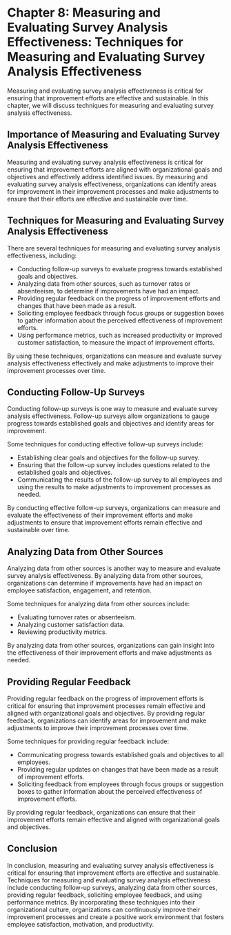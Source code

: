 Chapter 8: Measuring and Evaluating Survey Analysis Effectiveness: Techniques for Measuring and Evaluating Survey Analysis Effectiveness
========================================================================================================================================

Measuring and evaluating survey analysis effectiveness is critical for ensuring that improvement efforts are effective and sustainable. In this chapter, we will discuss techniques for measuring and evaluating survey analysis effectiveness.

Importance of Measuring and Evaluating Survey Analysis Effectiveness
--------------------------------------------------------------------

Measuring and evaluating survey analysis effectiveness is critical for ensuring that improvement efforts are aligned with organizational goals and objectives and effectively address identified issues. By measuring and evaluating survey analysis effectiveness, organizations can identify areas for improvement in their improvement processes and make adjustments to ensure that their efforts are effective and sustainable over time.

Techniques for Measuring and Evaluating Survey Analysis Effectiveness
---------------------------------------------------------------------

There are several techniques for measuring and evaluating survey analysis effectiveness, including:

* Conducting follow-up surveys to evaluate progress towards established goals and objectives.
* Analyzing data from other sources, such as turnover rates or absenteeism, to determine if improvements have had an impact.
* Providing regular feedback on the progress of improvement efforts and changes that have been made as a result.
* Soliciting employee feedback through focus groups or suggestion boxes to gather information about the perceived effectiveness of improvement efforts.
* Using performance metrics, such as increased productivity or improved customer satisfaction, to measure the impact of improvement efforts.

By using these techniques, organizations can measure and evaluate survey analysis effectiveness effectively and make adjustments to improve their improvement processes over time.

Conducting Follow-Up Surveys
----------------------------

Conducting follow-up surveys is one way to measure and evaluate survey analysis effectiveness. Follow-up surveys allow organizations to gauge progress towards established goals and objectives and identify areas for improvement.

Some techniques for conducting effective follow-up surveys include:

* Establishing clear goals and objectives for the follow-up survey.
* Ensuring that the follow-up survey includes questions related to the established goals and objectives.
* Communicating the results of the follow-up survey to all employees and using the results to make adjustments to improvement processes as needed.

By conducting effective follow-up surveys, organizations can measure and evaluate the effectiveness of their improvement efforts and make adjustments to ensure that improvement efforts remain effective and sustainable over time.

Analyzing Data from Other Sources
---------------------------------

Analyzing data from other sources is another way to measure and evaluate survey analysis effectiveness. By analyzing data from other sources, organizations can determine if improvements have had an impact on employee satisfaction, engagement, and retention.

Some techniques for analyzing data from other sources include:

* Evaluating turnover rates or absenteeism.
* Analyzing customer satisfaction data.
* Reviewing productivity metrics.

By analyzing data from other sources, organizations can gain insight into the effectiveness of their improvement efforts and make adjustments as needed.

Providing Regular Feedback
--------------------------

Providing regular feedback on the progress of improvement efforts is critical for ensuring that improvement processes remain effective and aligned with organizational goals and objectives. By providing regular feedback, organizations can identify areas for improvement and make adjustments to improve their improvement processes over time.

Some techniques for providing regular feedback include:

* Communicating progress towards established goals and objectives to all employees.
* Providing regular updates on changes that have been made as a result of improvement efforts.
* Soliciting feedback from employees through focus groups or suggestion boxes to gather information about the perceived effectiveness of improvement efforts.

By providing regular feedback, organizations can ensure that their improvement efforts remain effective and aligned with organizational goals and objectives.

Conclusion
----------

In conclusion, measuring and evaluating survey analysis effectiveness is critical for ensuring that improvement efforts are effective and sustainable. Techniques for measuring and evaluating survey analysis effectiveness include conducting follow-up surveys, analyzing data from other sources, providing regular feedback, soliciting employee feedback, and using performance metrics. By incorporating these techniques into their organizational culture, organizations can continuously improve their improvement processes and create a positive work environment that fosters employee satisfaction, motivation, and productivity.
